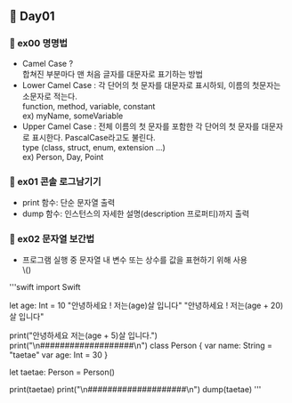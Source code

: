 ## :runner: Day01

### :page_with_curl: ex00 명명법
- Camel Case ?  
	합쳐진 부분마다 맨 처음 글자를 대문자로 표기하는 방법
- Lower Camel Case : 각 단어의 첫 문자를 대문자로 표시하되, 이름의 첫문자는 소문자로 적는다.  
	function, method, variable, constant  
	ex) myName, someVariable
- Upper Camel Case : 전체 이름의 첫 문자를 포함한 각 단어의 첫 문자를 대문자로 표시한다. PascalCase라고도 불린다.  
	type (class, struct, enum, extension ...)  
	ex) Person, Day, Point 

### :page_with_curl: ex01 콘솔 로그남기기
- print 함수: 단순 문자열 출력
- dump 함수: 인스턴스의 자세한 설명(description 프로퍼티)까지 출력

### :page_with_curl: ex02 문자열 보간법
- 프로그램 실행 중 문자열 내 변수 또는 상수를 값을 표현하기 위해 사용  
	\\()

'''swift
import Swift

let age: Int = 10
"안녕하세요 ! 저는\(age)살 입니다"
"안녕하세요 ! 저는\(age + 20)살 입니다"

print("안녕하세요 저는\(age + 5)살 입니다.")
print("\n###################\n")
class Person {
	var name: String = "taetae"
	var age: Int = 30
}

let taetae: Person = Person()

print(taetae)
print("\n####################\n")
dump(taetae)
'''

